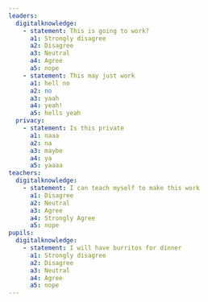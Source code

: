 ```yaml
---
leaders:
  digitalknowledge:
    - statement: This is going to work?
      a1: Strongly disagree
      a2: Disagree
      a3: Neutral
      a4: Agree
      a5: nope
    - statement: This may just work
      a1: hell no
      a2: no
      a3: yaah
      a4: yeah!
      a5: hells yeah
  privacy:
    - statement: Is this private
      a1: naaa
      a2: na
      a3: maybe
      a4: ya
      a5: yaaaa
teachers:
  digitalknowledge:
    - statement: I can teach myself to make this work
      a1: Disagree
      a2: Neutral
      a3: Agree
      a4: Strongly Agree
      a5: nope
pupils:
  digitalknowledge:
    - statement: I will have burritos for dinner
      a1: Strongly disagree
      a2: Disagree
      a3: Neutral
      a4: Agree
      a5: nope
---
```

